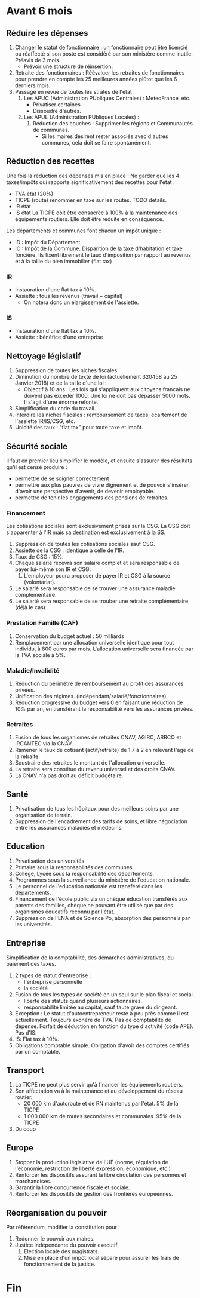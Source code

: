# Avant 6 mois

## Réduire les dépenses

1. Changer le statut de fonctionnaire : un fonctionnaire peut être licencié ou réaffecté si son poste est considéré par son ministère comme inutile. Préavis de 3 mois.
    - Prévoir une structure de réinsertion.
3. Retraite des fonctionnaires : Réévaluer les retraites de fonctionnaires pour prendre en compte les 25 meilleures années plûtot que les 6 derniers mois.
2. Passage en revue de toutes les strates de l'état :
    1. Les APUC (Administration PUbliques Centrales) : MeteoFrance, etc.
        - Privatiser certaines
        - Dissoudre d'autres.
    2. Les APUL (Administration PUbliques Locales) :
        1. Réduction des couches : Supprimer les régions et Communautés de communes.
            - Si les maires désirent rester associés avec d'autres communes, cela doit se faire spontanément.

## Réduction des recettes

Une fois la réduction des dépenses mis en place :
Ne garder que les 4 taxes/impôts qui rapporte significativement des recettes pour l'état :
- TVA état (20%)
- TICPE (route) renommer en taxe sur les routes. TODO details.
- IR état
- IS état
La TICPE doit être consacrée à 100% à la maintenance des équipements routiers.
Elle doit être réduite en conséquence.

Les départements et communes font chacun un impôt unique :
- ID : Impôt du Département.
- IC : Impôt de la Commune.
Disparition de la taxe d'habitation et taxe foncière.
Ils fixent librement le taux d'imposition par rapport au revenus et à la taille du bien immobilier (flat tax)

### IR
- Instauration d'une flat tax à 10%.
- Assiette : tous les revenus (travail + capital)
  - On notera donc un élargissement de l'assiette.

### IS
- Instauration d'une flat tax à 10%.
- Assiette : bénéfice d'une entreprise

## Nettoyage législatif

1. Suppression de toutes les niches fiscales
2. Diminution du nombre de texte de loi (actuellement 320458 au 25 Janvier 2018) et de la taille d'une loi :
    - Objectif à 10 ans : Les lois qui s'appliquent aux citoyens francais ne doivent pas exceder 1000. Une loi ne doit pas dépasser 5000 mots. Il s'agit d'une énorme refonte.
3. Simplification du code du travail.
4. Interdire les niches fiscales : remboursement de taxes, écartement de l'assiette IR/IS/CSG, etc.
5. Unicité des taux : "flat tax" pour toute taxe et impôt.

## Sécurité sociale

Il faut en premier lieu simplifier le modèle, et ensuite s'assurer des résultats qu'il est censé produire :
- permettre de se soigner correctement
- permettre aux plus pauvres de vivre dignement et de pouvoir s'insérer, d'avoir une perspective d'avenir, de devenir employable.
- permettre de tenir les engagements des pensions de retraites.

### Financement

Les cotisations sociales sont exclusivement prises sur la CSG.
La CSG doit s'apparenter à l'IR mais sa destination est exclusivement à la SS.

1. Suppression de toutes les cotisations sociales sauf CSG.
2. Assiette de la CSG : identique à celle de l'IR.
3. Taux de CSG : 15%.
4. Chaque salarié recevra son salaire complet et sera responsable de payer lui-même son IR et CSG.
   1. L'employeur poura proposer de payer IR et CSG à la source (volontariat).
5. Le salarié sera responsable de se trouver une assurance maladie complémentaire.
6. Le salarié sera responsable de se trouber une retraite complémentaire (déjà le cas)

### Prestation Famille (CAF)

1. Conservation du budget actuel : 50 milliards
2. Remplacement par une allocation universelle identique pour tout individu, à 800 euros par mois. L'allocation universelle sera financée par la TVA sociale à 5%.

### Maladie/Invalidité
1. Réduction du périmètre de remboursement au profit des assurances privées.
2. Unification des régimes. (indépendant/salarié/fonctionnaires)
3. Réduction progressive du budget vers 0 en faisant une réduction de 10% par an, en transférant la responsabilité vers les assurances privées.

### Retraites
1. Fusion de tous les organismes de retraites CNAV, AGIRC, ARRCO et IRCANTEC via la CNAV.
2. Ramener le taux de cotisant (actif/retraite) de 1.7 à 2 en relevant l'age de la retraite.
3. Soustraire des retraites le montant de l'allocation universelle.
4. La retraite sera constitue du revenu universel et des droits CNAV.
5. La CNAV n'a pas droit au déficit budgétaire.

## Santé

1. Privatisation de tous les hôpitaux pour des meilleurs soins par une organisation de terrain.
2. Suppression de l'encadrement des tarifs de soins, et libre négociation entre les assurances maladies et médecins.

## Education

1. Privatisation des universités
2. Primaire sous la responsabilités des communes.
3. Collège, Lycée sous la responsabilité des départements.
4. Programmes sous la surveillance du ministère de l'education nationale.
5. Le personnel de l'education nationale est transféré dans les départements.
6. Financement de l'école public via un chèque éducation transférés aux parents des familles, chèque ne pouvant être utilisé que par des organismes éducatifs reconnu par l'état.
7. Suppression de l'ENA et de Science Po, absorption des personnels par les universités.

## Entreprise

Simplification de la comptabilité, des démarches administratives, du paiement des taxes.

1. 2 types de statut d'entreprise :
   - l'entreprise personnelle
   - la société
2. Fusion de tous les types de société en un seul sur le plan fiscal et social.
    - liberté des statuts quand plusieurs actionnaires.
    - responsabilité limitée au capital, sauf faute grave du dirigeant.
3. Exception : Le statut d'autoentrepreneur reste à peu près comme il est actuellement. Toujours exonéré de TVA. Pas de comptabilité de dépense. Forfait de déduction en fonction du type d'activité (code APE). Pas d'IS.
4. IS: Flat tax à 10%.
5. Obligations comptable simple. Obligation d'avoir des comptes certifiés par un comptable.

## Transport

1. La TICPE ne peut plus servir qu'à financer les équipements routiers.
2. Son affectation va à la maintenance et au développement du réseau routier.
    - 20 000 km d'autoroute et de RN maintenus par l'état. 5% de la TICPE
    - 1 000 000 km de routes secondaires et communales. 95% de la TICPE
3. Du coup

## Europe

1. Stopper la production législative de l'UE (norme, régulation de l'économie, restriction de liberté expression, économique, etc.)
2. Renforcer les dispositifs assurant la libre circulation des personnes et marchandises.
3. Garantir la libre concurrence fiscale et sociale.
4. Renforcer les dispositifs de gestion des frontières européennes.

## Réorganisation du pouvoir

Par référendum, modifier la constitution pour :

1. Redonner le pouvoir aux maires.
2. Justice indépendante du pouvoir executif.
    1. Election locale des magistrats.
    2. Mise en place d'un impôt local séparé pour assurer les frais de fonctionnement de la justice.

# Fin
